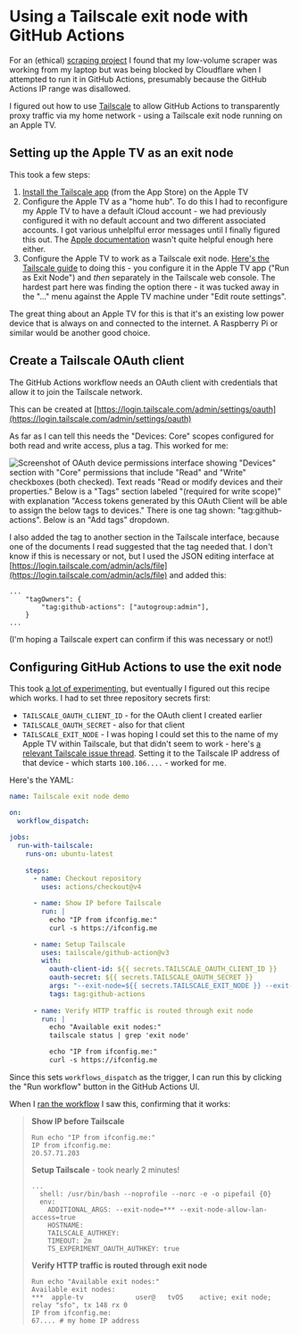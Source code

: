# Using a Tailscale exit node with GitHub Actions

For an (ethical) [scraping project](https://github.com/simonw/scrape-doge-gov) I found that my low-volume scraper was working from my laptop but was being blocked by Cloudflare when I attempted to run it in GitHub Actions, presumably because the GitHub Actions IP range was disallowed.

I figured out how to use [Tailscale](https://tailscale.com/) to allow GitHub Actions to transparently proxy traffic via my home network - using a Tailscale exit node running on an Apple TV.

## Setting up the Apple TV as an exit node

This took a few steps:

1. [Install the Tailscale app](https://tailscale.com/kb/1280/appletv) (from the App Store) on the Apple TV
2. Configure the Apple TV as a "home hub". To do this I had to reconfigure my Apple TV to have a default iCloud account - we had previously configured it with no default account and two different associated accounts. I got various unhelplful error messages until I finally figured this out. The [Apple documentation](https://support.apple.com/en-us/102557) wasn't quite helpful enough here either.
3. Configure the Apple TV to work as a Tailscale exit node. [Here's the Tailscale guide](https://tailscale.com/kb/1280/appletv#advertise-apple-tv-as-an-exit-node) to doing this - you configure it in the Apple TV app ("Run as Exit Node") and _then_ separately in the Tailscale web console. The hardest part here was finding the option there - it was tucked away in the "..." menu against the Apple TV machine under "Edit route settings".

The great thing about an Apple TV for this is that it's an existing low power device that is always on and connected to the internet. A Raspberry Pi or similar would be another good choice.

## Create a Tailscale OAuth client

The GitHub Actions workflow needs an OAuth client with credentials that allow it to join the Tailscale network.

This can be created at [https://login.tailscale.com/admin/settings/oauth](https://login.tailscale.com/admin/settings/oauth)

As far as I can tell this needs the "Devices: Core" scopes configured for both read and write access, plus a tag. This worked for me:

![Screenshot of OAuth device permissions interface showing "Devices" section with "Core" permissions that include "Read" and "Write" checkboxes (both checked). Text reads "Read or modify devices and their properties." Below is a "Tags" section labeled "(required for write scope)" with explanation "Access tokens generated by this OAuth Client will be able to assign the below tags to devices." There is one tag shown: "tag:github-actions". Below is an "Add tags" dropdown.](https://static.simonwillison.net/static/2025/tailscale-oauth.jpg)

I also added the tag to another section in the Tailscale interface, because one of the documents I read suggested that the tag needed that. I don't know if this is necessary or not, but I used the JSON editing interface at [https://login.tailscale.com/admin/acls/file](https://login.tailscale.com/admin/acls/file) and added this:

```
...
	"tagOwners": {
		"tag:github-actions": ["autogroup:admin"],
	}
...
```
(I'm hoping a Tailscale expert can confirm if this was necessary or not!)

## Configuring GitHub Actions to use the exit node

This took [a lot of experimenting](https://github.com/simonw/playing-with-actions-single/commits/main/.github/workflows/tailscale-exit-node.yml), but eventually I figured out this recipe which works. I had to set three repository secrets first:

- `TAILSCALE_OAUTH_CLIENT_ID` - for the OAuth client I created earlier
- `TAILSCALE_OAUTH_SECRET` - also for that client
- `TAILSCALE_EXIT_NODE` - I was hoping I could set this to the name of my Apple TV within Tailscale, but that didn't seem to work - here's [a relevant Tailscale issue thread](https://github.com/tailscale/tailscale/issues/4152). Setting it to the Tailscale IP address of that device - which starts `100.106....` - worked for me.

Here's the YAML:

```yaml
name: Tailscale exit node demo

on:
  workflow_dispatch:

jobs:
  run-with-tailscale:
    runs-on: ubuntu-latest
    
    steps:
      - name: Checkout repository
        uses: actions/checkout@v4

      - name: Show IP before Tailscale
        run: |
          echo "IP from ifconfig.me:"
          curl -s https://ifconfig.me

      - name: Setup Tailscale
        uses: tailscale/github-action@v3
        with:
          oauth-client-id: ${{ secrets.TAILSCALE_OAUTH_CLIENT_ID }}
          oauth-secret: ${{ secrets.TAILSCALE_OAUTH_SECRET }}
          args: "--exit-node=${{ secrets.TAILSCALE_EXIT_NODE }} --exit-node-allow-lan-access=true"
          tags: tag:github-actions
      
      - name: Verify HTTP traffic is routed through exit node
        run: |
          echo "Available exit nodes:"
          tailscale status | grep 'exit node'

          echo "IP from ifconfig.me:"
          curl -s https://ifconfig.me
```
Since this sets `workflows_dispatch` as the trigger, I can run this by clicking the "Run workflow" button in the GitHub Actions UI.

When I [ran the workflow](https://github.com/simonw/playing-with-actions-single/blob/main/.github/workflows/tailscale-exit-node.yml) I saw this, confirming that it works:

> **Show IP before Tailscale**
> ```
> Run echo "IP from ifconfig.me:"
> IP from ifconfig.me:
> 20.57.71.203
> ```
> **Setup Tailscale** - took nearly 2 minutes!
> ```
> ...
>   shell: /usr/bin/bash --noprofile --norc -e -o pipefail {0}
>   env:
>     ADDITIONAL_ARGS: --exit-node=*** --exit-node-allow-lan-access=true
>     HOSTNAME: 
>     TAILSCALE_AUTHKEY: 
>     TIMEOUT: 2m
>     TS_EXPERIMENT_OAUTH_AUTHKEY: true
> ```
> **Verify HTTP traffic is routed through exit node**
> ```
> Run echo "Available exit nodes:"
> Available exit nodes:
> ***  apple-tv             user@   tvOS    active; exit node; relay "sfo", tx 148 rx 0
> IP from ifconfig.me:
> 67.... # my home IP address
